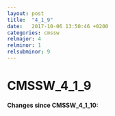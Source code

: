 ```yaml
---
layout: post
title:  "4_1_9"
date:   2017-10-06 13:50:46 +0200
categories: cmssw
relmajor: 4
relminor: 1
relsubminor: 9
---
```


# CMSSW_4_1_9
#### Changes since CMSSW_4_1_10:
